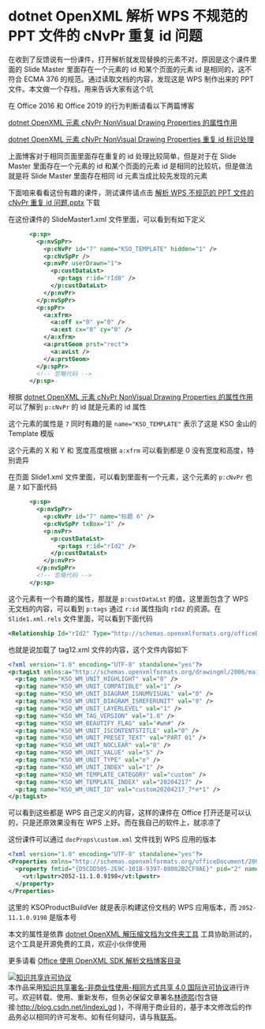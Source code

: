 # dotnet OpenXML 解析 WPS 不规范的 PPT 文件的 cNvPr 重复 id 问题

在收到了反馈说有一份课件，打开解析就发现替换的元素不对，原因是这个课件里面的 Slide Master 里面存在一个元素的 id 和某个页面的元素 id 是相同的，这不符合 ECMA 376 的规范。通过读取文档的内容，发现这是 WPS 制作出来的 PPT 文件。本文做一个存档，用来告诉大家有这个坑

<!--more-->
<!-- CreateTime:2020/12/18 15:23:12 -->

<!-- 发布 -->

在 Office 2016 和 Office 2019 的行为判断请看以下两篇博客

[dotnet OpenXML 元素 cNvPr NonVisual Drawing Properties 的属性作用](https://blog.lindexi.com/post/dotnet-OpenXML-%E5%85%83%E7%B4%A0-cNvPr-NonVisual-Drawing-Properties-%E7%9A%84%E5%B1%9E%E6%80%A7%E4%BD%9C%E7%94%A8.html )

[dotnet OpenXML 元素 cNvPr NonVisual Drawing Properties 重复 id 标识处理](https://blog.lindexi.com/post/dotnet-OpenXML-%E5%85%83%E7%B4%A0-cNvPr-NonVisual-Drawing-Properties-%E9%87%8D%E5%A4%8D-id-%E6%A0%87%E8%AF%86%E5%A4%84%E7%90%86.html )

上面博客对于相同页面里面存在重复的 id 处理比较简单，但是对于在 Slide Master 里面存在一个元素的 id 和某个页面的元素 id 是相同的比较坑，但是做法就是将 Slide Master 里面存在相同 id 元素当成比较先发现的元素

下面咱来看看这份有趣的课件，测试课件请点击 [解析 WPS 不规范的 PPT 文件的 cNvPr 重复 id 问题.pptx](https://github.com/lindexi/lindexi_gd/blob/479eaa49de50116a3ea14641745e2b92fc51f4fb/%E6%96%87%E6%A1%A3/%E8%A7%A3%E6%9E%90%20WPS%20%E4%B8%8D%E8%A7%84%E8%8C%83%E7%9A%84%20PPT%20%E6%96%87%E4%BB%B6%E7%9A%84%20cNvPr%20%E9%87%8D%E5%A4%8D%20id%20%E9%97%AE%E9%A2%98.pptx) 下载

在这份课件的 SlideMaster1.xml 文件里面，可以看到有如下定义

```xml
      <p:sp>
        <p:nvSpPr>
          <p:cNvPr id="7" name="KSO_TEMPLATE" hidden="1" />
          <p:cNvSpPr />
          <p:nvPr userDrawn="1">
            <p:custDataLst>
              <p:tags r:id="rId8" />
            </p:custDataLst>
          </p:nvPr>
        </p:nvSpPr>
        <p:spPr>
          <a:xfrm>
            <a:off x="0" y="0" />
            <a:ext cx="0" cy="0" />
          </a:xfrm>
          <a:prstGeom prst="rect">
            <a:avLst />
          </a:prstGeom>
        </p:spPr>
        <!-- 忽略代码 -->
      </p:sp>
```

根据 [dotnet OpenXML 元素 cNvPr NonVisual Drawing Properties 的属性作用](https://blog.lindexi.com/post/dotnet-OpenXML-%E5%85%83%E7%B4%A0-cNvPr-NonVisual-Drawing-Properties-%E7%9A%84%E5%B1%9E%E6%80%A7%E4%BD%9C%E7%94%A8.html ) 可以了解到 `p:cNvPr` 的 id 就是元素的 id 属性

这个元素的属性是 `7` 同时有趣的是 `name="KSO_TEMPLATE"` 表示了这是 KSO 金山的 Template 模版

这个元素的 X 和 Y 和 宽度高度根据 `a:xfrm` 可以看到都是 0 没有宽度和高度，特别诡异

在页面 Slide1.xml 文件里面，可以看到里面有一个元素，这个元素的 `p:cNvPr` 也是 `7` 如下面代码

```xml
      <p:sp>
        <p:nvSpPr>
          <p:cNvPr id="7" name="标题 6" />
          <p:cNvSpPr txBox="1" />
          <p:nvPr>
            <p:custDataLst>
              <p:tags r:id="rId2" />
            </p:custDataLst>
          </p:nvPr>
        </p:nvSpPr>
        <!-- 忽略代码 -->
      </p:sp>
```

这个元素有一个有趣的属性，那就是 `p:custDataLst` 的值，这里面包含了 WPS 无文档的内容，可以看到 `p:tags` 通过 `r:id` 属性指向 `rId2` 的资源。在 `Slide1.xml.rels` 文件里面，可以看到下面代码

```xml
<Relationship Id="rId2" Type="http://schemas.openxmlformats.org/officeDocument/2006/relationships/tags" Target="../tags/tag12.xml"/>
```

也就是说加载了 tag12.xml 文件的内容，这个文件内容如下

```xml
<?xml version="1.0" encoding="UTF-8" standalone="yes"?>
<p:tagLst xmlns:a="http://schemas.openxmlformats.org/drawingml/2006/main" xmlns:r="http://schemas.openxmlformats.org/officeDocument/2006/relationships" xmlns:p="http://schemas.openxmlformats.org/presentationml/2006/main">
  <p:tag name="KSO_WM_UNIT_HIGHLIGHT" val="0" />
  <p:tag name="KSO_WM_UNIT_COMPATIBLE" val="1" />
  <p:tag name="KSO_WM_UNIT_DIAGRAM_ISNUMVISUAL" val="0" />
  <p:tag name="KSO_WM_UNIT_DIAGRAM_ISREFERUNIT" val="0" />
  <p:tag name="KSO_WM_UNIT_LAYERLEVEL" val="1" />
  <p:tag name="KSO_WM_TAG_VERSION" val="1.0" />
  <p:tag name="KSO_WM_BEAUTIFY_FLAG" val="#wm#" />
  <p:tag name="KSO_WM_UNIT_ISCONTENTSTITLE" val="0" />
  <p:tag name="KSO_WM_UNIT_PRESET_TEXT" val="PART 01" />
  <p:tag name="KSO_WM_UNIT_NOCLEAR" val="0" />
  <p:tag name="KSO_WM_UNIT_VALUE" val="5" />
  <p:tag name="KSO_WM_UNIT_TYPE" val="e" />
  <p:tag name="KSO_WM_UNIT_INDEX" val="1" />
  <p:tag name="KSO_WM_TEMPLATE_CATEGORY" val="custom" />
  <p:tag name="KSO_WM_TEMPLATE_INDEX" val="20204217" />
  <p:tag name="KSO_WM_UNIT_ID" val="custom20204217_7*e*1" />
</p:tagLst>
```

可以看到这些都是 WPS 自己定义的内容，这样的课件在 Office 打开还是可以认的，只是还原效果没有在 WPS 上好。而在我自己的软件上，就凉凉了

这份课件可以通过 `docProps\custom.xml` 文件找到 WPS 应用的版本

```xml
<?xml version="1.0" encoding="UTF-8" standalone="yes"?>
<Properties xmlns="http://schemas.openxmlformats.org/officeDocument/2006/custom-properties" xmlns:vt="http://schemas.openxmlformats.org/officeDocument/2006/docPropsVTypes">
  <property fmtid="{D5CDD505-2E9C-101B-9397-08002B2CF9AE}" pid="2" name="KSOProductBuildVer">
    <vt:lpwstr>2052-11.1.0.9198</vt:lpwstr>
  </property>
</Properties>
```

这里的 KSOProductBuildVer 就是表示构建这份文档的 WPS 应用版本，而 `2052-11.1.0.9198` 是版本号

本文的属性是依靠 [dotnet OpenXML 解压缩文档为文件夹工具](https://blog.lindexi.com/post/dotnet-OpenXML-%E8%A7%A3%E5%8E%8B%E7%BC%A9%E6%96%87%E6%A1%A3%E4%B8%BA%E6%96%87%E4%BB%B6%E5%A4%B9%E5%B7%A5%E5%85%B7.html ) 工具协助测试的，这个工具是开源免费的工具，欢迎小伙伴使用

更多请看 [Office 使用 OpenXML SDK 解析文档博客目录](https://blog.lindexi.com/post/Office-%E4%BD%BF%E7%94%A8-OpenXML-SDK-%E8%A7%A3%E6%9E%90%E6%96%87%E6%A1%A3%E5%8D%9A%E5%AE%A2%E7%9B%AE%E5%BD%95.html )

<a rel="license" href="http://creativecommons.org/licenses/by-nc-sa/4.0/"><img alt="知识共享许可协议" style="border-width:0" src="https://licensebuttons.net/l/by-nc-sa/4.0/88x31.png" /></a><br />本作品采用<a rel="license" href="http://creativecommons.org/licenses/by-nc-sa/4.0/">知识共享署名-非商业性使用-相同方式共享 4.0 国际许可协议</a>进行许可。欢迎转载、使用、重新发布，但务必保留文章署名[林德熙](http://blog.csdn.net/lindexi_gd)(包含链接:http://blog.csdn.net/lindexi_gd )，不得用于商业目的，基于本文修改后的作品务必以相同的许可发布。如有任何疑问，请与我[联系](mailto:lindexi_gd@163.com)。  
